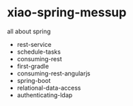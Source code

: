# xiao-spring-messup
all about spring 

- rest-service
- schedule-tasks
- consuming-rest
- first-gradle
- consuming-rest-angularjs
- spring-boot
- relational-data-access
- authenticating-ldap
